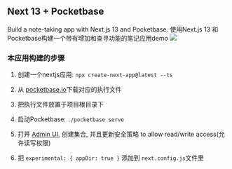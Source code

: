 ## Next 13 + Pocketbase

Build a note-taking app with Next.js 13 and Pocketbase. 
使用Next.js 13 和 Pocketbase构建一个带有增加和查寻功能的笔记应用demo 
![](https://s3.bmp.ovh/imgs/2023/02/17/1f3ad094668983f9.gif)
### 本应用构建的步骤

1. 创建一个nextjs应用:
`npx create-next-app@latest --ts`

2. 从 [pocketbase.io](pocketbase.io)下载对应的执行文件
   
3. 把执行文件放置于项目根目录下
4. 启动Pocketbase:
`./pocketbase serve`
1. 打开 [Admin UI](http://127.0.0.1:8090/_/), 创建集合, 并且更新安全策略 to allow read/write access(允许读写权限) 
2. 把 `experimental: { appDir: true }` 添加到 `next.config.js`文件里
